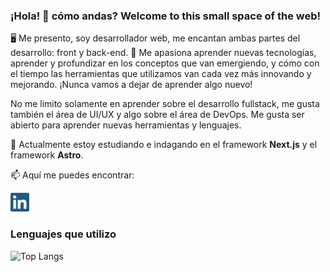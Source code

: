 ### ¡Hola! 👋 cómo andas? Welcome to this small space of the web!

🖥️ Me presento, soy desarrollador web, me encantan ambas partes del desarrollo: front y back-end. 📘 Me apasiona aprender nuevas tecnologías, aprender y profundizar en los conceptos que van emergiendo, y cómo con el tiempo las herramientas que utilizamos van cada vez más innovando y mejorando. ¡Nunca vamos a dejar de aprender algo nuevo!

No me limito solamente en aprender sobre el desarrollo fullstack, me gusta también el área de UI/UX y algo sobre el área de DevOps. Me gusta ser abierto para aprender nuevas herramientas y lenguajes.

🌱 Actualmente estoy estudiando e indagando en el framework **Next.js** y el framework **Astro**.

📫 Aquí me puedes encontrar: 
<p>
  <a href="https://www.linkedin.com/in/elias-pereyra-gomez/"><img height="30" src="https://github.com/EliasPereyra/EliasPereyra/blob/main/linkedin-logo.png?raw=true" /></a>
</p>

### Lenguajes que utilizo 

![Top Langs](https://github-readme-stats.vercel.app/api/top-langs/?username=eliaspereyra&langs_count=8&layout=compact&hide_border=true&theme=react&bg_color=191E27)

<!--
**EliasPereyra/EliasPereyra** is a ✨ _special_ ✨ repository because its `README.md` (this file) appears on your GitHub profile.

Here are some ideas to get you started:

- 🔭 I’m currently working on ...
- 
- 👯 I’m looking to collaborate on ...
- 🤔 I’m looking for help with ...
- 💬 Ask me about ...

- 😄 Pronouns: ...
- ⚡ Fun fact: ...
-->
